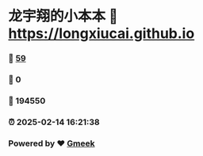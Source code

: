 # 龙宇翔的小本本 :link: https://longxiucai.github.io 
### :page_facing_up: [59](https://longxiucai.github.io/tag.html) 
### :speech_balloon: 0 
### :hibiscus: 194550 
### :alarm_clock: 2025-02-14 16:21:38 
### Powered by :heart: [Gmeek](https://github.com/Meekdai/Gmeek)
